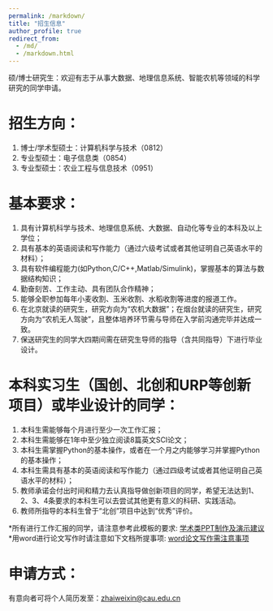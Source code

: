 ```yaml
---
permalink: /markdown/
title: "招生信息"
author_profile: true
redirect_from: 
  - /md/
  - /markdown.html
---
```



硕/博士研究生：欢迎有志于从事大数据、地理信息系统、智能农机等领域的科学研究的同学申请。

招生方向：
======
  1. 博士/学术型硕士：计算机科学与技术（0812）
  2. 专业型硕士：电子信息类（0854）
  3. 专业型硕士：农业工程与信息技术（0951）


基本要求：
======
  1. 具有计算机科学与技术、地理信息系统、大数据、自动化等专业的本科及以上学位；
  2. 具有基本的英语阅读和写作能力（通过六级考试或者其他证明自己英语水平的材料）；
  3. 具有软件编程能力(如Python,C/C++,Matlab/Simulink)，掌握基本的算法与数据结构知识；
  4. 勤奋刻苦、工作主动、具有团队合作精神；
  5. 能够全职参加每年小麦收割、玉米收割、水稻收割等进度的报道工作。
  6. 在北京就读的研究生，研究方向为“农机大数据”；在烟台就读的研究生，研究方向为“农机无人驾驶”，且整体培养环节需与导师在入学前沟通完毕并达成一致。
  7. 保送研究生的同学大四期间需在研究生导师的指导（含共同指导）下进行毕业设计。
  

本科实习生（国创、北创和URP等创新项目）或毕业设计的同学：
======
  1. 本科生需能够每个月进行至少一次工作汇报；
  2. 本科生需能够在1年中至少独立阅读8篇英文SCI论文；
  3. 本科生需掌握Python的基本操作，或者在一个月之内能够学习并掌握Python的基本操作；
  4. 本科生需具有基本的英语阅读和写作能力（通过四级考试或者其他证明自己英语水平的材料）；
  5. 教师承诺会付出时间和精力去认真指导做创新项目的同学，希望无法达到1、2、3、4条要求的本科生可以去尝试其他更有意义的科研、实践活动。
  6. 教师所指导的本科生曾于“北创”项目中达到“优秀”评价。
  

*所有进行工作汇报的同学，请注意参考此模板的要求:
[学术类PPT制作及演示建议](http://zhaiweixin.github.io/files/Ppt.pdf)  
*用word进行论文写作时请注意如下文档所提事项:
[word论文写作需注意事项](http://zhaiweixin.github.io/files/Word.pdf) 

  
申请方式：
======
有意向者可将个人简历发至：zhaiweixin@cau.edu.cn





